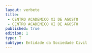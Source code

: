 ```yaml
---
layout: verbete
title:
 - CENTRO ACADEMICO XI DE AGOSTO
 - CENTRO ACADEMICO XI DE AGOSTO
published: true
edition: 1  
type: T
subtype: Entidade da Sociedade Civil
---
```


